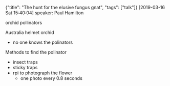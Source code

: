 {"title": "The hunt for the elusive fungus gnat", "tags": ["talk"]}
[2019-03-16 Sat 15:40:04]
speaker: Paul Hamilton

orchid pollinators

Australia helmet orchid
* no one knows the polinators

Methods to find the polinator
* insect traps
* sticky traps
* rpi to photograph the flower
  * one photo every 0.8 seconds

